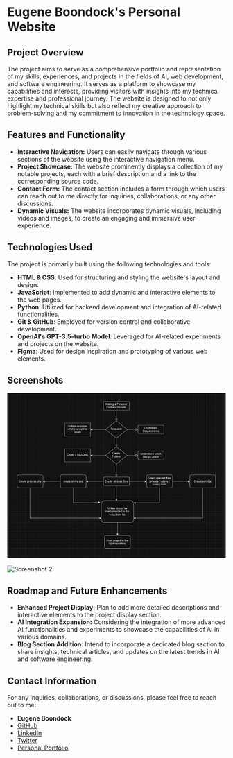# Eugene Boondock's Personal Website

## Project Overview

The project aims to serve as a comprehensive portfolio and representation of my skills, experiences, and projects in the fields of AI, web development, and software engineering. It serves as a platform to showcase my capabilities and interests, providing visitors with insights into my technical expertise and professional journey. The website is designed to not only highlight my technical skills but also reflect my creative approach to problem-solving and my commitment to innovation in the technology space.

## Features and Functionality

- **Interactive Navigation:** Users can easily navigate through various sections of the website using the interactive navigation menu.
- **Project Showcase:** The website prominently displays a collection of my notable projects, each with a brief description and a link to the corresponding source code.
- **Contact Form:** The contact section includes a form through which users can reach out to me directly for inquiries, collaborations, or any other discussions.
- **Dynamic Visuals:** The website incorporates dynamic visuals, including videos and images, to create an engaging and immersive user experience.

## Technologies Used

The project is primarily built using the following technologies and tools:

- **HTML & CSS**: Used for structuring and styling the website's layout and design.
- **JavaScript**: Implemented to add dynamic and interactive elements to the web pages.
- **Python**: Utilized for backend development and integration of AI-related functionalities.
- **Git & GitHub**: Employed for version control and collaborative development.
- **OpenAI's GPT-3.5-turbo Model**: Leveraged for AI-related experiments and projects on the website.
- **Figma**: Used for design inspiration and prototyping of various web elements.

## Screenshots

![Workflow](./work-flow_image.png)

![Screenshot 2](/path/to/your/screenshot2.png)

## Roadmap and Future Enhancements

- **Enhanced Project Display:** Plan to add more detailed descriptions and interactive elements to the project display section.
- **AI Integration Expansion:** Considering the integration of more advanced AI functionalities and experiments to showcase the capabilities of AI in various domains.
- **Blog Section Addition:** Intend to incorporate a dedicated blog section to share insights, technical articles, and updates on the latest trends in AI and software engineering.

## Contact Information

For any inquiries, collaborations, or discussions, please feel free to reach out to me:

- **Eugene Boondock**
- [GitHub](https://github.com/EugeneBoondock/alx_capstone_project)
- [LinkedIn](https://www.linkedin.com/in/eboondock/)
- [Twitter](https://twitter.com/EugeneBoondock)
- [Personal Portfolio](https://eugeneboondock.github.io/alx_capstone_project)
